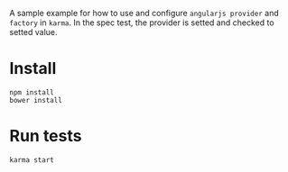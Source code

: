 

A sample example for how to use and configure `angularjs provider` and `factory` in `karma`.
In the spec test, the provider is setted and checked to setted value.

# Install
```
npm install
bower install
```

# Run tests
```
karma start
```

